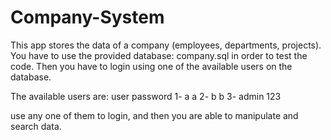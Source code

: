 # Company-System
This  app stores the data of a company (employees, departments, projects).
You have to use the provided database: company.sql in order to test the code. 
Then you have to login using one of the available users on the database.

The available users are:
      user    password
   1-   a       a
   2-   b       b
   3-   admin   123
   
use any one of them to login, and then you are able to manipulate and search data.

